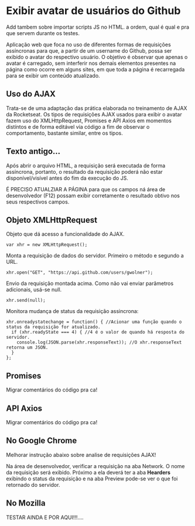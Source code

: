 # Exibir avatar de usuários do Github

Add tambem sobre importar scripts JS no HTML. a ordem, qual é qual e pra que servem durante os testes.

Aplicação web que foca no uso de diferentes formas de requisições assíncronas para que, a partir de um username do Github, possa ser exibido o avatar do respectivo usuário. O objetivo é observar que apenas o avatar é carregado, sem interferir nos demais elementos presentes na página como ocorre em alguns sites, em que toda a página é recarregada para se exibir um conteúdo atualizado.


## Uso do AJAX

Trata-se de uma adaptação das prática elaborada no treinamento de AJAX da Rocketseat. Os tipos de requisições AJAX usados para exibir o avatar fazem uso do XMLHttpRequest, Promises e API Axios em momentos distíntos e de forma editável via código a fim de observar o comportamento, bastante similar, entre os tipos.






## Texto antigo...
Após abrir o arquivo HTML, a requisição será executada de forma assíncrona, portanto, o resultado da requisição poderá não estar disponível/visível antes do fim da execução do JS.

É PRECISO ATUALZIAR A PÁGINA para que os campos ná área de desenvolvedor (F12) possam exibir corretamente o resultado obtivo nos seus respectivos campos.

## Objeto XMLHttpRequest

Objeto que dá acesso a funcionalidade do AJAX.
```
var xhr = new XMLHttpRequest();
```

Monta a requisição de dados do servidor. Primeiro o método e segundo a URL.
```
xhr.open("GET", "https://api.github.com/users/gwolner");
```

Envio da requisição montada acima. Como não vai enviar parâmetros adicionais, usá-se null.
```
xhr.send(null);
```

Monitora mudança de status da requisição assincrona:
```
xhr.onreadystatechange = function() { //Acionar uma função quando o status da requisição for atualizado.
  if (xhr.readyState === 4) { //4 é o valor de quando há resposta do servidor.
    console.log(JSON.parse(xhr.responseText)); //O xhr.responseText retorna um JSON.
  }
};
```

## Promises

Migrar comentários do código pra ca!

## API Axios

Migrar comentários do código pra ca!


## No Google Chrome

Melhorar instrução abaixo sobre analise de requisições AJAX!

Na área de desenvolvedor, verificar a requisição na aba Network. 
O nome da requisição será exibido. Próximo a ela deverá ter a aba <b>Hearders</b> exibindo o status da requisição e na aba Preview pode-se ver o que foi retornado do servidor.

## No Mozilla

TESTAR AINDA E POR AQUI!!!....

